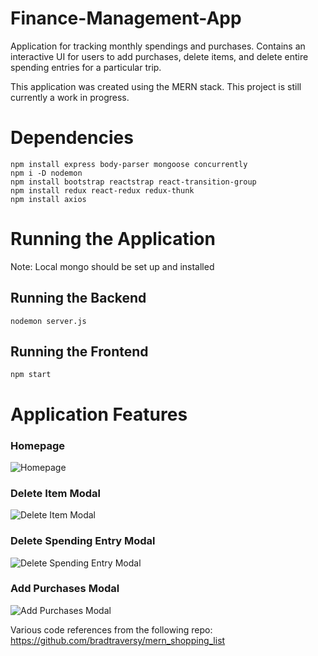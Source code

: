 # Finance-Management-App

Application for tracking monthly spendings and purchases. Contains an interactive UI for users to add purchases, delete items, and delete entire spending entries for a particular trip. 

This application was created using the MERN stack. This project is still currently a work in progress.

# Dependencies

```
npm install express body-parser mongoose concurrently
npm i -D nodemon
npm install bootstrap reactstrap react-transition-group
npm install redux react-redux redux-thunk
npm install axios
```
# Running the Application

Note: Local mongo should be set up and installed

## Running the Backend

```
nodemon server.js
```

## Running the Frontend

```
npm start
```

# Application Features

### Homepage

![Homepage](https://user-images.githubusercontent.com/22532766/126934785-6a4086ab-7906-4b98-8af6-743acb8c9b04.PNG)

### Delete Item Modal

![Delete Item Modal](https://user-images.githubusercontent.com/22532766/126934820-b11adac5-ba21-40e9-878c-2f92718429ee.PNG)

### Delete Spending Entry Modal

![Delete Spending Entry Modal](https://user-images.githubusercontent.com/22532766/126934839-8220fba8-2630-4d28-bbc0-6f5af8ad12af.PNG)

### Add Purchases Modal

![Add Purchases Modal](https://user-images.githubusercontent.com/22532766/126934850-df094850-6411-47e5-a74d-e867f2b43ceb.PNG)

Various code references from the following repo:
https://github.com/bradtraversy/mern_shopping_list
